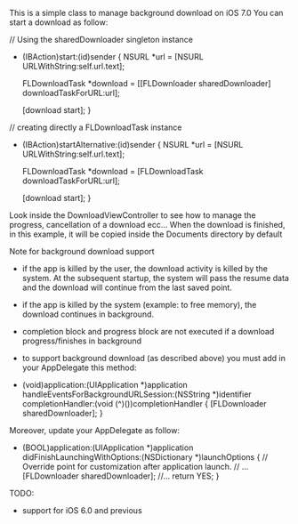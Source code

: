This is a simple class to manage background download on iOS 7.0
You can start a download as follow:

// Using the sharedDownloader singleton instance
- (IBAction)start:(id)sender {
    NSURL *url = [NSURL URLWithString:self.url.text];
    
    FLDownloadTask *download = [[FLDownloader sharedDownloader] downloadTaskForURL:url];
    
    [download start];
}

// creating directly a FLDownloadTask instance
- (IBAction)startAlternative:(id)sender {
    NSURL *url = [NSURL URLWithString:self.url.text];
    
    FLDownloadTask *download = [FLDownloadTask downloadTaskForURL:url];
    
    [download start];
}

Look inside the DownloadViewController to see how to manage the progress, cancellation of a download ecc...
When the download is finished, in this example, it will be copied inside the Documents directory by default


Note for background download support

- if the app is killed by the user, the download activity is killed by the system. At the subsequent startup, the system will pass the resume data and the download will continue from the last saved point.
- if the app is killed by the system (example: to free memory), the download continues in background.
- completion block and progress block are not executed if a download progress/finishes in background
- to support background download (as described above) you must add in your AppDelegate this method:

 - (void)application:(UIApplication *)application handleEventsForBackgroundURLSession:(NSString *)identifier completionHandler:(void (^)())completionHandler
 {
    [FLDownloader sharedDownloader];
 }
 
 Moreover, update your AppDelegate as follow:
 
 - (BOOL)application:(UIApplication *)application didFinishLaunchingWithOptions:(NSDictionary *)launchOptions
{
    // Override point for customization after application launch.
    // ...
    [FLDownloader sharedDownloader];
    //...
    return YES;
}
 
TODO:
- support for iOS 6.0 and previous
 
